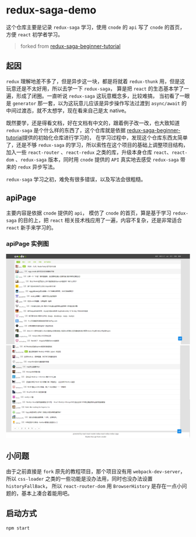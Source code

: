 # redux-saga-demo

这个仓库主要是记录 `redux-saga` 学习，使用 `cnode` 的 `api` 写了 `cnode` 的首页，方便 `react` 初学者学习。

> forked from [redux-saga-beginner-tutorial](https://github.com/redux-saga/redux-saga-beginner-tutorial)

## 起因

`redux` 理解地差不多了，但是异步这一块，都是将就着 `redux-thunk` 用，但是这玩意还是不太好用，所以去学一下 `redux-saga`， 算是把 `react` 的生态基本学了一遍，形成了闭圈。一直听说 `redux-saga` 这玩意概念多，比较难搞，
当初看了一眼是 `generator` 那一套，以为这玩意儿应该是异步操作写法过渡到 `async/await` 的中间过渡态，就不太想学，现在看来自己是太 native。

既然要学，还是得看文档，好在文档有中文的，跟着例子改一改，也大致知道 `redux-saga` 是个什么样的东西了，这个仓库就是依据 [redux-saga-beginner-tutorial](https://github.com/redux-saga/redux-saga-beginner-tutorial)提供的初始化仓库进行学习的，
在学习过程中，发现这个仓库东西太简单了，还是不够 `redux-saga` 的学习，所以索性在这个项目的基础上调整项目结构，加入一些 `react-router` 、`react-redux` 之类的库，升级本身仓库 `react`、`react-dom` 、`redux-saga` 版本，同时用 `cnode` 提供的 `API` 真实地去感受 `redux-saga` 带来的 `redux` 异步写法。

`redux-saga` 学习之初，难免有很多错误，以及写法会很粗糙。

## apiPage

主要内容是依据 `cnode` 提供的 `api`， 模仿了 `cnode` 的首页，算是基于学习 `redux-saga` 的目的上，把 `react` 相关技术栈应用了一遍，内容不复杂，还是非常适合 `react` 新手来学习的。

### apiPage 实例图

<img src="/images/cnode.png" alt="页面" />
<br/ >
<img src="/images/cnode2.png" alt="页面2" />

## 小问题

由于之前直接是 `fork` 原先的教程项目，那个项目没有用 `webpack-dev-server`，所以 `css-loader` 之类的一些功能是没办法用，同时也没办法设置 `historyFallBack`， 所以 `react-router-dom` 用 `BrowserHistory` 是存在一点小问题的，基本上凑合着能用吧。

## 启动方式

```bash
npm start
```

